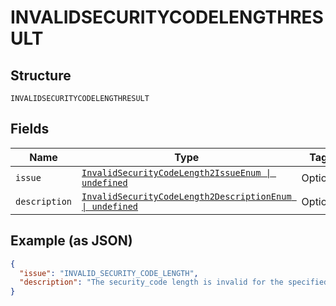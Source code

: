 
# INVALIDSECURITYCODELENGTHRESULT

## Structure

`INVALIDSECURITYCODELENGTHRESULT`

## Fields

| Name | Type | Tags | Description |
|  --- | --- | --- | --- |
| `issue` | [`InvalidSecurityCodeLength2IssueEnum \| undefined`](../../doc/models/invalid-security-code-length-2-issue-enum.md) | Optional | - |
| `description` | [`InvalidSecurityCodeLength2DescriptionEnum \| undefined`](../../doc/models/invalid-security-code-length-2-description-enum.md) | Optional | - |

## Example (as JSON)

```json
{
  "issue": "INVALID_SECURITY_CODE_LENGTH",
  "description": "The security_code length is invalid for the specified card brand."
}
```

